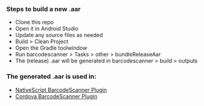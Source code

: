 ### Steps to build a new .aar
 * Clone this repo
 * Open it in Android Studio
 * Update any source files as needed 
 * Build > Clean Project
 * Open the Gradle toolwindow
 * Run barcodescanner > Tasks > other > bundleReleaseAar
 * The (release) .aar will be generated in barcodescanner > build > outputs

### The generated .aar is used in:
* [NativeScript BarcodeScanner Plugin](https://github.com/EddyVerbruggen/nativescript-barcodescanner/)
* [Cordova BarcodeScanner Plugin](https://github.com/Telerik-Verified-Plugins/BarcodeScanner/)
